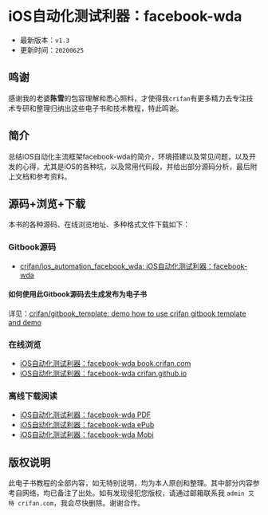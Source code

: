 # iOS自动化测试利器：facebook-wda

* 最新版本：`v1.3`
* 更新时间：`20200625`

## 鸣谢

感谢我的老婆**陈雪**的包容理解和悉心照料，才使得我`crifan`有更多精力去专注技术专研和整理归纳出这些电子书和技术教程，特此鸣谢。

## 简介

总结iOS自动化主流框架facebook-wda的简介，环境搭建以及常见问题，以及开发的心得，尤其是iOS的各种坑，以及常用代码段，并给出部分源码分析，最后附上文档和参考资料。

## 源码+浏览+下载

本书的各种源码、在线浏览地址、多种格式文件下载如下：

### Gitbook源码

* [crifan/ios_automation_facebook_wda: iOS自动化测试利器：facebook-wda](https://github.com/crifan/ios_automation_facebook_wda)

#### 如何使用此Gitbook源码去生成发布为电子书

详见：[crifan/gitbook_template: demo how to use crifan gitbook template and demo](https://github.com/crifan/gitbook_template)

### 在线浏览

* [iOS自动化测试利器：facebook-wda book.crifan.com](http://book.crifan.com/books/ios_automation_facebook_wda/website)
* [iOS自动化测试利器：facebook-wda crifan.github.io](https://crifan.github.io/ios_automation_facebook_wda/website)

### 离线下载阅读

* [iOS自动化测试利器：facebook-wda PDF](http://book.crifan.com/books/ios_automation_facebook_wda/pdf/ios_automation_facebook_wda.pdf)
* [iOS自动化测试利器：facebook-wda ePub](http://book.crifan.com/books/ios_automation_facebook_wda/epub/ios_automation_facebook_wda.epub)
* [iOS自动化测试利器：facebook-wda Mobi](http://book.crifan.com/books/ios_automation_facebook_wda/mobi/ios_automation_facebook_wda.mobi)

## 版权说明

此电子书教程的全部内容，如无特别说明，均为本人原创和整理。其中部分内容参考自网络，均已备注了出处。如有发现侵犯您版权，请通过邮箱联系我 `admin 艾特 crifan.com`，我会尽快删除。谢谢合作。